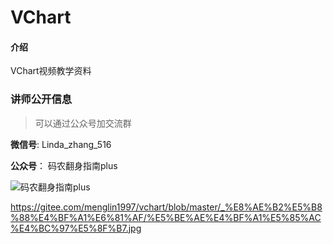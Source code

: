 # VChart

#### 介绍
VChart视频教学资料

### 讲师公开信息

> 可以通过公众号加交流群

**微信号**: Linda_zhang_516

**公众号**： 码农翻身指南plus

![码农翻身指南plus](.\_讲师信息\微信公众号.jpg)

https://gitee.com/menglin1997/vchart/blob/master/_%E8%AE%B2%E5%B8%88%E4%BF%A1%E6%81%AF/%E5%BE%AE%E4%BF%A1%E5%85%AC%E4%BC%97%E5%8F%B7.jpg
